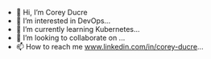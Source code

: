 - 👋 Hi, I’m Corey Ducre
- 👀 I’m interested in DevOps...
- 🌱 I’m currently learning Kubernetes...
- 💞️ I’m looking to collaborate on ...
- 📫 How to reach me www.linkedin.com/in/corey-ducre...

<!---
Xabiere-Designs/Xabiere-Designs is a ✨ special ✨ repository because its `README.md` (this file) appears on your GitHub profile.
You can click the Preview link to take a look at your changes.
--->
